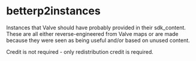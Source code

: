 # betterp2instances
Instances that Valve should have probably provided in their sdk_content. These are all either reverse-engineered from Valve maps or are made because they were seen as being useful and/or based on unused content.

Credit is not required - only redistribution credit is required.
